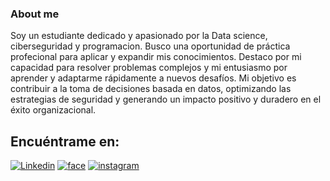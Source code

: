 ### About me


Soy un estudiante dedicado y apasionado por la Data science,
ciberseguridad y programacion. Busco una oportunidad de práctica
profecional para aplicar y expandir mis conocimientos.
Destaco por mi capacidad para resolver problemas complejos
y mi entusiasmo por aprender y adaptarme rápidamente a
nuevos desafíos. Mi objetivo es contribuir a la toma de
decisiones basada en datos, optimizando las estrategias de
seguridad y generando un impacto positivo y duradero en el
éxito organizacional.

## Encuéntrame en:

[![Linkedin](https://github.com/Brannagth/Brannagtgh/assets/147844326/e2931d2b-3303-4ecb-8067-14f10ce8ca75)](https://www.linkedin.com/in/nicol%C3%A1s-pe%C3%B1a-mu%C3%B1oz-b81a89104/)
[![face](https://github.com/Brannagth/Brannagtgh/assets/147844326/afd384ea-ee3a-4a7d-a178-3b62885702d9)](https://www.facebook.com/nico.g.pena/)
[![instagram](https://github.com/Brannagth/Brannagtgh/assets/147844326/d9705faf-3fd4-4216-ac00-8e230398d22d)](https://www.instagram.com/nico.pena.bran/)

